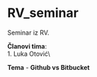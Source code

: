 # RV_seminar

Seminar iz RV.

**Članovi tima**:\
	1. Luka Otović\




**Tema** - **Github vs Bitbucket**
